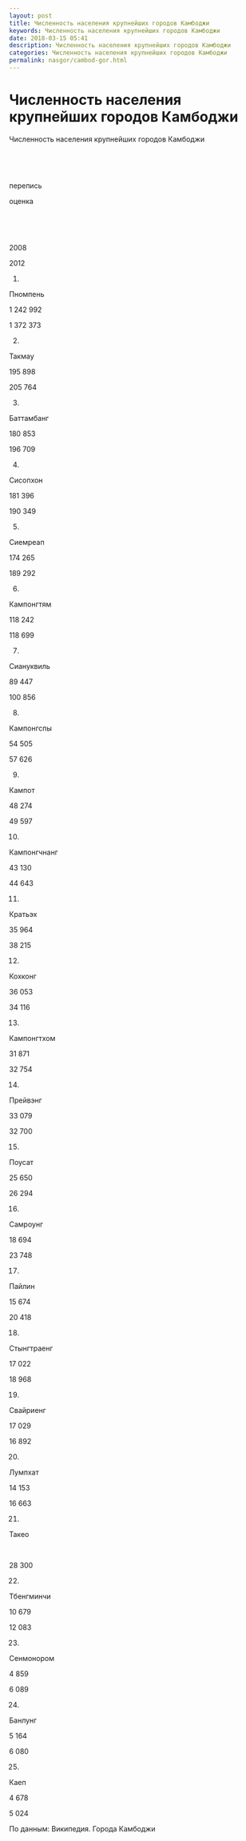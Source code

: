 ```yaml
---
layout: post
title: Численность населения крупнейших городов Камбоджи
keywords: Численность населения крупнейших городов Камбоджи
date: 2018-03-15 05:41
description: Численность населения крупнейших городов Камбоджи
categories: Численность населения крупнейших городов Камбоджи
permalink: nasgor/cambod-gor.html
---
```


# Численность населения крупнейших городов Камбоджи




Численность населения крупнейших городов Камбоджи








 


 


перепись    


оценка   






 


 


2008


2012






1.


Пномпень


1 242 992


1 372 373






2.


Такмау


195 898


205 764






3.


Баттамбанг


180 853


196 709






4.


Сисопхон


181 396


190 349






5.


Сиемреап


174 265


189 292






6.


Кампонгтям


118 242


118 699






7.


Сиануквиль


89 447


100 856






8.


Кампонгспы


54 505


57 626






9.


Кампот


48 274


49 597






10.


Кампонгчнанг


43 130


44 643






11.


Кратьэх


35 964


38 215






12.


Кохконг


36 053


34 116






13.


Кампонгтхом


31 871


32 754






14.


Прейвэнг


33 079


32 700






15.


Поусат


25 650


26 294






16.


Самроунг


18 694


23 748






17.


Пайлин


15 674


20 418






18.


Стынгтраенг


17 022


18 968






19.


Свайриенг


17 029


16 892






20.


Лумпхат


14 153


16 663






21.


Такео


 


28 300






22.


Тбенгминчи


10 679


12 083






23.


Сенмонором


4 859


6 089






24.


Банлунг


5 164


6 080






25.


Каеп


4 678


5 024








По данным: Википедия. Города Камбоджи

		
			
			
			
